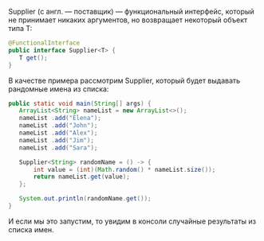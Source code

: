 Supplier (с англ. — поставщик) — функциональный интерфейс, который не принимает никаких аргументов, но возвращает некоторый объект типа T:

```java
@FunctionalInterface
public interface Supplier<T> {
   T get();
}
```

В качестве примера рассмотрим Supplier, который будет выдавать рандомные имена из списка:

```java
public static void main(String[] args) {
   ArrayList<String> nameList = new ArrayList<>();
   nameList .add("Elena");
   nameList .add("John");
   nameList .add("Alex");
   nameList .add("Jim");
   nameList .add("Sara");

   Supplier<String> randomName = () -> {
       int value = (int)(Math.random() * nameList.size());
       return nameList.get(value);
   };

   System.out.println(randomName.get());
}
```

И если мы это запустим, то увидим в консоли случайные результаты из списка имен.
